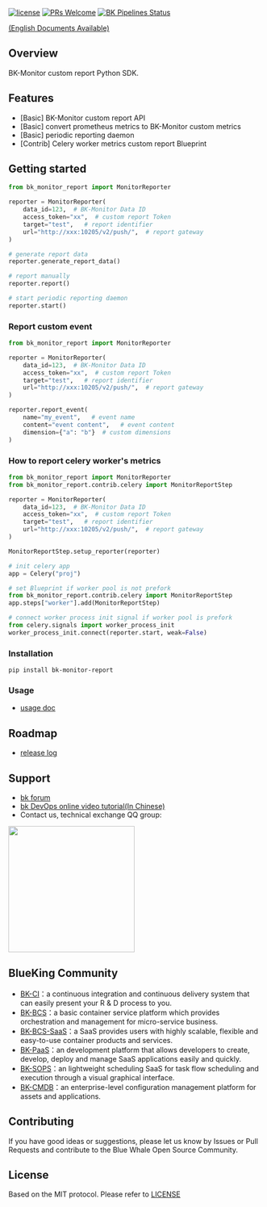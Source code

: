 [![license](https://img.shields.io/badge/license-MIT-brightgreen.svg?style=flat)](https://github.com/TencentBlueKing/bk-monitor-report/blob/master/LICENSE.txt)
[![PRs Welcome](https://img.shields.io/badge/PRs-welcome-brightgreen.svg)](https://github.com/TencentBlueKing/bk-monitor-report/pulls)
[![BK Pipelines Status](https://api.bkdevops.qq.com/process/api/external/pipelines/projects/bkapppipeline/p-8892cf59f0ea4a928234706a232ae3b8/badge?X-DEVOPS-PROJECT-ID=bkapppipeline)](https://api.bkdevops.qq.com/process/api/external/pipelines/projects/bkapppipeline/p-8892cf59f0ea4a928234706a232ae3b8/badge?X-DEVOPS-PROJECT-ID=bkapppipeline)

[(English Documents Available)](readme_en.md)

## Overview

BK-Monitor custom report Python SDK.

## Features

- [Basic] BK-Monitor custom report API
- [Basic] convert prometheus metrics to BK-Monitor custom metrics
- [Basic] periodic reporting daemon
- [Contrib] Celery worker metrics custom report Blueprint

## Getting started

```python
from bk_monitor_report import MonitorReporter 

reporter = MonitorReporter(
    data_id=123,  # BK-Monitor Data ID
    access_token="xx",  # custom report Token
    target="test",   # report identifier
    url="http://xxx:10205/v2/push/",  # report gateway
) 

# generate report data
reporter.generate_report_data()

# report manually
reporter.report()

# start periodic reporting daemon
reporter.start()
```

### Report custom event

```python
from bk_monitor_report import MonitorReporter 

reporter = MonitorReporter(
    data_id=123,  # BK-Monitor Data ID
    access_token="xx",  # custom report Token
    target="test",   # report identifier
    url="http://xxx:10205/v2/push/",  # report gateway
) 

reporter.report_event(
    name="my_event",   # event name
    content="event content",   # event content
    dimension={"a": "b"}  # custom dimensions
)
```

### How to report celery worker's metrics


```python
from bk_monitor_report import MonitorReporter 
from bk_monitor_report.contrib.celery import MonitorReportStep

reporter = MonitorReporter(
    data_id=123,  # BK-Monitor Data ID
    access_token="xx",  # custom report Token
    target="test",   # report identifier
    url="http://xxx:10205/v2/push/",  # report gateway
) 

MonitorReportStep.setup_reporter(reporter)

# init celery app
app = Celery("proj")

# set Blueprint if worker pool is not prefork
from bk_monitor_report.contrib.celery import MonitorReportStep
app.steps["worker"].add(MonitorReportStep)

# connect worker process init signal if worker pool is prefork
from celery.signals import worker_process_init 
worker_process_init.connect(reporter.start, weak=False)
```

### Installation

```
pip install bk-monitor-report
```

### Usage

- [usage doc](docs/en/usage.md)

## Roadmap

- [release log](release.md)

## Support

- [bk forum](https://bk.tencent.com/s-mart/community)
- [bk DevOps online video tutorial(In Chinese)](https://cloud.tencent.com/developer/edu/major-100008)
- Contact us, technical exchange QQ group:

<img src="https://github.com/Tencent/bk-PaaS/raw/master/docs/resource/img/bk_qq_group.png" width="250" hegiht="250" align=center />


## BlueKing Community

- [BK-CI](https://github.com/Tencent/bk-ci)：a continuous integration and continuous delivery system that can easily present your R & D process to you.
- [BK-BCS](https://github.com/Tencent/bk-bcs)：a basic container service platform which provides orchestration and management for micro-service business.
- [BK-BCS-SaaS](https://github.com/Tencent/bk-bcs-saas)：a SaaS provides users with highly scalable, flexible and easy-to-use container products and services.
- [BK-PaaS](https://github.com/Tencent/bk-PaaS)：an development platform that allows developers to create, develop, deploy and manage SaaS applications easily and quickly.
- [BK-SOPS](https://github.com/Tencent/bk-sops)：an lightweight scheduling SaaS  for task flow scheduling and execution through a visual graphical interface. 
- [BK-CMDB](https://github.com/Tencent/bk-cmdb)：an enterprise-level configuration management platform for assets and applications.

## Contributing

If you have good ideas or suggestions, please let us know by Issues or Pull Requests and contribute to the Blue Whale Open Source Community.

## License

Based on the MIT protocol. Please refer to [LICENSE](LICENSE.txt)
